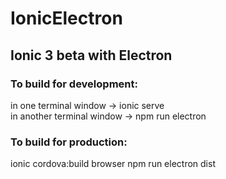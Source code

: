 # IonicElectron

## Ionic 3 beta with Electron

### To build for development:
  in one terminal window -> ionic serve <br />
  in another terminal window -> npm run electron

### To build for production:

  ionic cordova:build browser
  npm run electron dist

